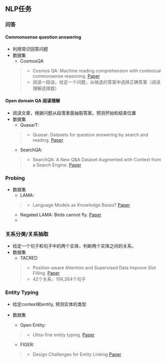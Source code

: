 ## NLP任务

### 问答
#### Commonsense question answering
* 利用常识回答问题
* 数据集
  * CosmosQA
  > * Cosmos QA: Machine reading comprehension with contextual commonsense reasoning. [Paper](https://arxiv.org/pdf/1909.00277.pdf)
  > * 阅读一段话，给定一个问题，从候选的答案中选择正确答案（阅读理解选择题）
  
#### Open domain QA 阅读理解
* 阅读文章，根据问题从段落里面抽取答案，预测开始和结束位置
* 数据集
  * QuasarT: 
  > * Quasar: Datasets for question answering by search and reading. [Paper](https://arxiv.org/pdf/1707.03904.pdf)
  * SearchQA: 
  > * SearchQA: A New Q&A Dataset Augmented with Context from a Search Engine. [Paper](https://arxiv.org/pdf/1704.05179.pdf)

### Probing
* 数据集
  * LAMA: 
  > * Language Models as Knowledge Bases? [Paper](https://www.aclweb.org/anthology/D19-1250.pdf)
  * Negated LAMA: Birds cannot fly. [Paper](https://arxiv.org/abs/1911.03343)
  * 

### 关系分类/关系抽取
* 给定一个句子和句子中的两个实体，判断两个实体之间的关系。
* 数据集
  * TACRED
  > * Position-aware Attention and Supervised Data Improve Slot Filling. [Paper](https://www.aclweb.org/anthology/D17-1004.pdf)
  > * 42个关系，106,264个句子
  



### Entity Typing
* 给定context和entity, 预测实体的类型
* 数据集
  * Open Entity:
  > * Ultra-fine entity typing. [Paper](https://arxiv.org/pdf/1807.04905v1.pdf)
    
  
  * FIGER: 
  > * Design Challenges for Entity Linking [Paper](https://transacl.org/ojs/index.php/tacl/article/view/528)


